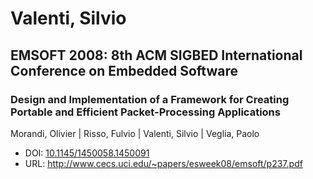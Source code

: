 # Valenti, Silvio

## EMSOFT 2008: 8th ACM SIGBED International Conference on Embedded Software

### Design and Implementation of a Framework for Creating Portable and Efficient Packet-Processing Applications
Morandi, Olivier | Risso, Fulvio | Valenti, Silvio | Veglia, Paolo
* DOI: [10.1145/1450058.1450091](https://doi.org/10.1145/1450058.1450091)
* URL: <http://www.cecs.uci.edu/~papers/esweek08/emsoft/p237.pdf>

